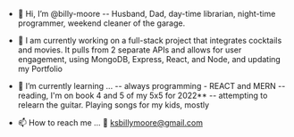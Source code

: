 - 👋   Hi, I’m @billy-moore
 -- Husband, Dad, day-time librarian, night-time programmer, weekend cleaner of the garage.
 
- 👀   I am currently working on a full-stack project that integrates cocktails and movies. It pulls from 2 separate APIs and allows for user engagement, using MongoDB, Express, React, and Node, and updating my Portfolio

- 🌱  I’m currently learning ...
 -- always programming - REACT and MERN
 -- reading, I'm on book 4 and 5 of my 5x5 for 2022**
 -- attempting to relearn the guitar. Playing songs for my kids, mostly 
 
<!-- - 💞️ I’m looking to collaborate on ...
-->
- 📫 How to reach me ... :incoming_envelope: ksbillymoore@gmail.com

<!---
billy-moore/billy-moore is a ✨ special ✨ repository because its `README.md` (this file) appears on your GitHub profile.
You can click the Preview link to take a look at your changes.
--->
